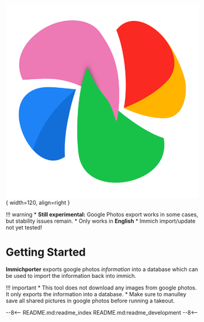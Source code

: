 
![Immichporter logo](assets/logo.png){ width=120, align=right }

!!! warning
    * **Still experimental:** Google Photos export works in some cases, but stability issues remain.
    * Only works in **English**
    * Immich import/update not yet tested!

# Getting Started

**Immichporter** exports google photos *information* into a database which can be used to import the information back into immich.

!!! important
    * This tool does not download any images from google photos. It only exports the information into a database.
    * Make sure to manulley save all shared pictures in google photos before running a takeout.


--8<--
README.md:readme_index
README.md:readme_development
--8<--
